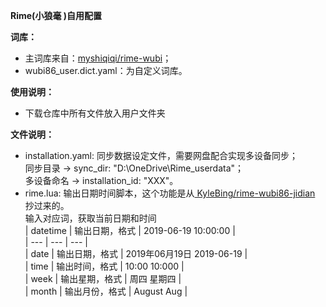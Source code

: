 **Rime(小狼毫 )自用配置**

**词库：**
  * 主词库来自：[myshiqiqi/rime-wubi](https://github.com/myshiqiqi/rime-wubi)；
  * wubi86_user.dict.yaml：为自定义词库。
    
**使用说明：**

  - 下载仓库中所有文件放入用户文件夹

**文件说明：**
  
  * installation.yaml: 同步数据设定文件，需要网盘配合实现多设备同步；    
    同步目录 → sync_dir: "D:\\OneDrive\\Rime_userdata"；    
    多设备命名 → installation_id: "XXX"。
  * rime.lua: 输出日期时间脚本，这个功能是从[ KyleBing/rime-wubi86-jidian ](https://github.com/KyleBing/rime-wubi86-jidian)抄过来的。    
      输入对应词，获取当前日期和时间    
         | datetime | 输出日期，格式 | 2019-06-19 10:00:00 |    
         | --- | --- | --- |     
         | date | 输出日期，格式 | 2019年06月19日 2019-06-19 |    
         | time | 输出时间，格式 | 10:00 10:000 |    
         | week | 输出星期，格式 | 周四 星期四 |    
         | month | 输出月份，格式 | August Aug |    
